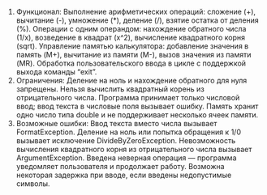 1. Функционал:
	Выполнение арифметических операций: сложение (+), вычитание (-), умножение (*), деление (/), взятие остатка от деления (%).
	Операции с одним операндом: нахождение обратного числа (1/x), возведение в квадрат (x^2), вычисление квадратного корня (sqrt).
	Управление памятью калькулятора: добавление значения в память (M+), вычитание из памяти (M-), вызов значения из памяти (MR).
	Обработка пользовательского ввода в цикле с поддержкой выхода команды “exit”.
2. Ограничения:
	Деление на ноль и нахождение обратного для нуля запрещены.
	Нельзя вычислить квадратный корень из отрицательного числа.
	Программа принимает только числовой ввод; ввод текста в числовые поля вызывает ошибку.
	Память хранит одно число типа double и не поддерживает несколько ячеек памяти.
3. Возможные ошибки:
	Ввод текста вместо числа вызывает FormatException.
	Деление на ноль или попытка обращения к 1/0 вызывает исключение DivideByZeroException.
	Невозможность вычисления квадратного корня из отрицательного числа вызывает ArgumentException.
	Введена неверная операция — программа уведомляет пользователя и продолжает работу.
	Возможна некоторая задержка при вводе, если введены недопустимые символы.
